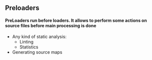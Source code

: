 ##  Preloaders

#### PreLoaders run before loaders. It allows to perform some actions on source files before main processing is done

* Any kind of static analysis:
    * Linting
    * Statistics
* Generating source maps
